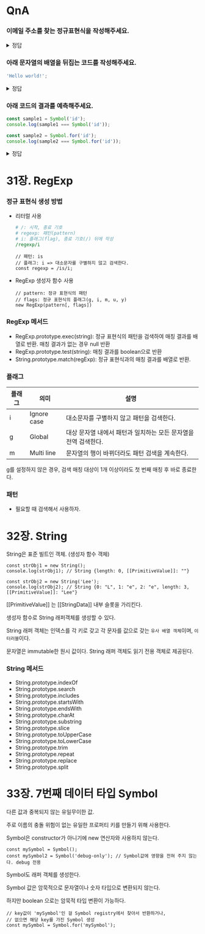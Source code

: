 # QnA

### 이메일 주소를 찾는 정규표현식을 작성해주세요.

<details>
<summary>정답</summary>

```js
const emailRegex = /[a-zA-Z0-9._%+-]+@[a-zA-Z0-9.-]+\.[a-zA-Z]{2,}/g;
```

</details>

### 아래 문자열의 배열을 뒤집는 코드를 작성해주세요.

```js
'Hello world!';
```

<details>
<summary>정답</summary>

```js
const str = [...'Hello world!'].reverse().join('');
console.log(str);
```

</details>

### 아래 코드의 결과를 예측해주세요.

```js
const sample1 = Symbol('id');
console.log(sample1 === Symbol('id'));

const sample2 = Symbol.for('id');
console.log(sample2 === Symbol.for('id'));
```

<details>
<summary>정답</summary>

true  
false

</details>

# 31장. RegExp

### 정규 표현식 생성 방법

- 리터럴 사용
  ```perl
  # /: 시작, 종료 기호
  # regexp: 패턴(pattern)
  # i: 플래그(flag), 종료 기호(/) 뒤에 작성
  /regexp/i
  ```
  ```tsx
  // 패턴: is
  // 플래그: i => 대소문자를 구별하지 않고 검색한다.
  const regexp = /is/i;
  ```
- RegExp 생성자 함수 사용
  ```tsx
  // pattern: 정규 표현식의 패턴
  // flags: 정규 표현식의 플래그(g, i, m, u, y)
  new RegExp(pattern[, flags])
  ```

### RegExp 메서드

- RegExp.prototype.exec(string): 정규 표현식의 패턴을 검색하여 매칭 결과를 배열로 반환. 매칭 결과가 없는 경우 null 반환
- RegExp.prototype.test(string): 매칭 결과를 boolean으로 반환
- String.prototype.match(regExp): 정규 표현식과의 매칭 결과를 배열로 반환.

### 플래그

| 플래그 | 의미        | 설명                                                            |
| ------ | ----------- | --------------------------------------------------------------- |
| i      | Ignore case | 대소문자를 구별하지 않고 패턴을 검색한다.                       |
| g      | Global      | 대상 문자열 내에서 패턴과 일치하는 모든 문자열을 전역 검색한다. |
| m      | Multi line  | 문자열의 행이 바뀌더라도 패턴 검색을 계속한다.                  |

g를 설정하지 않은 경우, 검색 매칭 대상이 1개 이상이라도 첫 번째 매칭 후 바로 종료한다.

### 패턴

- 필요할 때 검색해서 사용하자.

# 32장. String

String은 표준 빌트인 객체. (생성자 함수 객체)

```tsx
const strObj1 = new String();
console.log(strObj1); // String {length: 0, [[PrimitiveValue]]: ""}

const strObj2 = new String('Lee');
console.log(strObj2); // String {0: "L", 1: "e", 2: "e", length: 3, [[PrimitiveValue]]: "Lee"}
```

[[PrimitiveValue]] 는 [[StringData]] 내부 슬롯을 가리킨다.

생성자 함수로 String 래퍼객체를 생성할 수 있다.

String 래퍼 객체는 인덱스를 각 키로 갖고 각 문자를 값으로 갖는 `유사 배열 객체`이며, `이터러블`이다.

문자열은 immutable한 원시 값이다. String 래퍼 객체도 읽기 전용 객체로 제공된다.

### String 메서드

- String.prototype.indexOf
- String.prototype.search
- String.prototype.includes
- String.prototype.startsWith
- String.prototype.endsWith
- String.prototype.charAt
- String.prototype.substring
- String.prototype.slice
- String.prototype.toUpperCase
- String.prototype.toLowerCase
- String.prototype.trim
- String.prototype.repeat
- String.prototype.replace
- String.prototype.split

# 33장. 7번째 데이터 타입 Symbol

다른 값과 중복되지 않는 유일무이한 값.

주로 이름의 충돌 위험이 없는 유일한 프로퍼티 키를 만들기 위해 사용한다.

Symbol은 constructor가 아니기에 new 연산자와 사용하지 않는다.

```tsx
const mySymbol = Symbol();
const mySymbol2 = Symbol('debug-only'); // Symbol값에 영향을 전혀 주지 않는다. debug 전용
```

Symbol도 래퍼 객체를 생성한다.

Symbol 값은 암묵적으로 문자열이나 숫자 타입으로 변환되지 않는다.

하지만 boolean 으로는 암묵적 타입 변환이 가능하다.

```tsx
// key값이 'mySymbol'인 걸 Symbol registry에서 찾아서 반환하거나,
// 없으면 해당 key를 가진 Symbol 생성
const mySymbol = Symbol.for('mySymbol');
```
